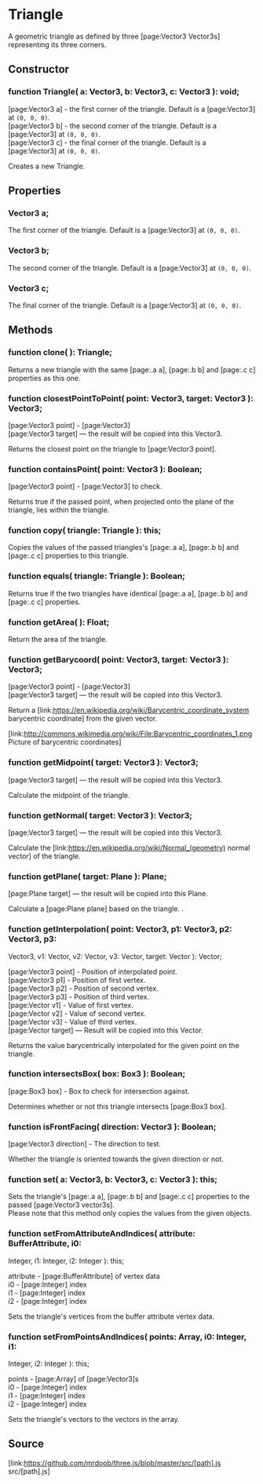# Triangle

A geometric triangle as defined by three [page:Vector3 Vector3s] representing
its three corners.

## Constructor

###  function Triangle( a: Vector3, b: Vector3, c: Vector3 ): void;

[page:Vector3 a] - the first corner of the triangle. Default is a
[page:Vector3] at `(0, 0, 0)`.  
[page:Vector3 b] - the second corner of the triangle. Default is a
[page:Vector3] at `(0, 0, 0)`.  
[page:Vector3 c] - the final corner of the triangle. Default is a
[page:Vector3] at `(0, 0, 0)`.  
  
Creates a new Triangle.

## Properties

###  Vector3 a;

The first corner of the triangle. Default is a [page:Vector3] at `(0, 0, 0)`.

###  Vector3 b;

The second corner of the triangle. Default is a [page:Vector3] at `(0, 0, 0)`.

###  Vector3 c;

The final corner of the triangle. Default is a [page:Vector3] at `(0, 0, 0)`.

## Methods

###  function clone( ): Triangle;

Returns a new triangle with the same [page:.a a], [page:.b b] and [page:.c c]
properties as this one.

###  function closestPointToPoint( point: Vector3, target: Vector3 ): Vector3;

[page:Vector3 point] - [page:Vector3]  
[page:Vector3 target] — the result will be copied into this Vector3.  
  
Returns the closest point on the triangle to [page:Vector3 point].

###  function containsPoint( point: Vector3 ): Boolean;

[page:Vector3 point] - [page:Vector3] to check.  
  
Returns true if the passed point, when projected onto the plane of the
triangle, lies within the triangle.

###  function copy( triangle: Triangle ): this;

Copies the values of the passed triangles's [page:.a a], [page:.b b] and
[page:.c c] properties to this triangle.

###  function equals( triangle: Triangle ): Boolean;

Returns true if the two triangles have identical [page:.a a], [page:.b b] and
[page:.c c] properties.

###  function getArea( ): Float;

Return the area of the triangle.

###  function getBarycoord( point: Vector3, target: Vector3 ): Vector3;

[page:Vector3 point] - [page:Vector3]  
[page:Vector3 target] — the result will be copied into this Vector3.  
  
Return a [link:https://en.wikipedia.org/wiki/Barycentric_coordinate_system
barycentric coordinate] from the given vector.  
  
[link:http://commons.wikimedia.org/wiki/File:Barycentric_coordinates_1.png
Picture of barycentric coordinates]

###  function getMidpoint( target: Vector3 ): Vector3;

[page:Vector3 target] — the result will be copied into this Vector3.  
  
Calculate the midpoint of the triangle.

###  function getNormal( target: Vector3 ): Vector3;

[page:Vector3 target] — the result will be copied into this Vector3.  
  
Calculate the [link:https://en.wikipedia.org/wiki/Normal_(geometry) normal
vector] of the triangle.

###  function getPlane( target: Plane ): Plane;

[page:Plane target] — the result will be copied into this Plane.  
  
Calculate a [page:Plane plane] based on the triangle. .

###  function getInterpolation( point: Vector3, p1: Vector3, p2: Vector3, p3:
Vector3, v1: Vector, v2: Vector, v3: Vector, target: Vector ): Vector;

[page:Vector3 point] - Position of interpolated point.  
[page:Vector3 p1] - Position of first vertex.  
[page:Vector3 p2] - Position of second vertex.  
[page:Vector3 p3] - Position of third vertex.  
[page:Vector v1] - Value of first vertex.  
[page:Vector v2] - Value of second vertex.  
[page:Vector v3] - Value of third vertex.  
[page:Vector target] — Result will be copied into this Vector.  
  
Returns the value barycentrically interpolated for the given point on the
triangle.

###  function intersectsBox( box: Box3 ): Boolean;

[page:Box3 box] - Box to check for intersection against.  
  
Determines whether or not this triangle intersects [page:Box3 box].

###  function isFrontFacing( direction: Vector3 ): Boolean;

[page:Vector3 direction] - The direction to test.  
  
Whether the triangle is oriented towards the given direction or not.

###  function set( a: Vector3, b: Vector3, c: Vector3 ): this;

Sets the triangle's [page:.a a], [page:.b b] and [page:.c c] properties to the
passed [page:Vector3 vector3s].  
Please note that this method only copies the values from the given objects.

###  function setFromAttributeAndIndices( attribute: BufferAttribute, i0:
Integer, i1: Integer, i2: Integer ): this;

attribute - [page:BufferAttribute] of vertex data  
i0 - [page:Integer] index  
i1 - [page:Integer] index  
i2 - [page:Integer] index  
  
Sets the triangle's vertices from the buffer attribute vertex data.

###  function setFromPointsAndIndices( points: Array, i0: Integer, i1:
Integer, i2: Integer ): this;

points - [page:Array] of [page:Vector3]s  
i0 - [page:Integer] index  
i1 - [page:Integer] index  
i2 - [page:Integer] index  
  
Sets the triangle's vectors to the vectors in the array.

## Source

[link:https://github.com/mrdoob/three.js/blob/master/src/[path].js
src/[path].js]

